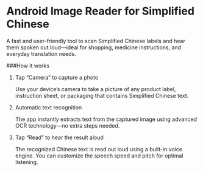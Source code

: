 # Android Image Reader for Simplified Chinese
A fast and user-friendly tool to scan Simplified Chinese labels and hear them spoken out loud—ideal for shopping, medicine instructions, and everyday translation needs.

###How it works
1. Tap “Camera” to capture a photo

     Use your device’s camera to take a picture of any product label, instruction sheet, or packaging that contains Simplified Chinese text.

2. Automatic text recognition

      The app instantly extracts text from the captured image using advanced OCR technology—no extra steps needed.
   
3. Tap “Read” to hear the result aloud

     The recognized Chinese text is read out loud using a built-in voice engine. You can customize the speech speed and pitch for optimal listening.
